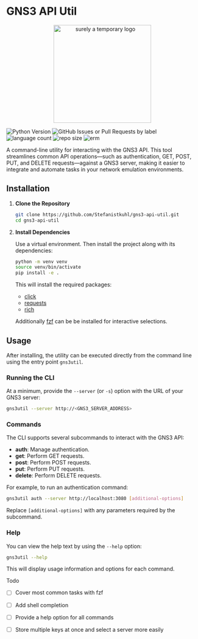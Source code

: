 # GNS3 API Util
<center>
<img width=256 src="https://i.imgur.com/t1PNyl4.gif" alt="surely a temporary logo" />
</center>

![Python Version](https://img.shields.io/python/required-version-toml?tomlFilePath=https%3A%2F%2Fimg.shields.io%2Fpython%2Frequired-version-toml%3Flink%3Dhttps%253A%252F%252Fraw.githubusercontent.com%252FStefanistkuhl%252Fgns3-api-util%252Frefs%252Fheads%252Fmaster%252Fpyproject.toml)
![GitHub Issues or Pull Requests by label](https://img.shields.io/github/issues/stefanistkuhl/gns3-api-util)
![language count](https://img.shields.io/github/languages/count/stefanistkuhl/gns3-api-util)
![repo size](https://img.shields.io/github/repo-size/stefanistkuhl/gns3-api-util)
![erm](https://pride-badges.pony.workers.dev/static/v1?label=Code+works+as+well+as+queer++rights+in+the+USA&labelColor=%23555&stripeWidth=8&stripeColors=E40303%2CFF8C00%2CFFED00%2C008026%2C24408E%2C732982)

A command-line utility for interacting with the GNS3 API. This tool streamlines common API operations—such as authentication, GET, POST, PUT, and DELETE requests—against a GNS3 server, making it easier to integrate and automate tasks in your network emulation environments.

## Installation

1. **Clone the Repository**

   ```bash
   git clone https://github.com/Stefanistkuhl/gns3-api-util.git
   cd gns3-api-util
   ```

2. **Install Dependencies**

   Use a virtual environment. Then install the project along with its dependencies:

   ```bash
   python -m venv venv
   source venv/bin/activate
   pip install -e .
   ```

   This will install the required packages:

   - [click](https://click.palletsprojects.com/)
   - [requests](https://docs.python-requests.org/)
   - [rich](https://github.com/Textualize/rich)

   Additionally [fzf](https://github.com/junegunn/fzf) can be be installed for interactive selections.

## Usage

After installing, the utility can be executed directly from the command line using the entry point `gns3util`.

### Running the CLI

At a minimum, provide the `--server` (or `-s`) option with the URL of your GNS3 server:

```bash
gns3util --server http://<GNS3_SERVER_ADDRESS>
```

### Commands

The CLI supports several subcommands to interact with the GNS3 API:

- **auth**: Manage authentication.
- **get**: Perform GET requests.
- **post**: Perform POST requests.
- **put**: Perform PUT requests.
- **delete**: Perform DELETE requests.

For example, to run an authentication command:

```bash
gns3util auth --server http://localhost:3080 [additional-options]
```

Replace `[additional-options]` with any parameters required by the subcommand.

### Help

You can view the help text by using the `--help` option:

```bash
gns3util --help
```

This will display usage information and options for each command.

Todo

-[ ] Cover most common tasks with fzf

-[ ] Add shell completion

-[ ] Provide a help option for all commands

-[ ] Store multiple keys at once and select a server more easily
